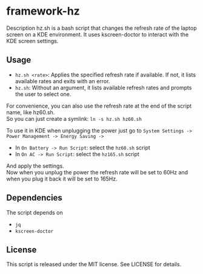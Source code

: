 # framework-hz

Description
hz.sh is a bash script that changes the refresh rate of the laptop screen on a KDE environment. It uses kscreen-doctor to interact with the KDE screen settings.

## Usage
* `hz.sh <rate>`: Applies the specified refresh rate if available. If not, it lists available rates and exits with an error.
* `hz.sh`: Without an argument, it lists available refresh rates and prompts the user to select one.

For convenience, you can also use the refresh rate at the end of the script name, like hz60.sh.  
So you can just create a symlink: `ln -s hz.sh hz60.sh` 

To use it in KDE when unplugging the power just go to 
`System Settings -> Power Management -> Energy Saving ->`
* In `On Battery -> Run Script`: select the `hz60.sh` script
* In `On AC -> Run Script`: select the `hz165.sh` script

And apply the settings.  
Now when you unplug the power the refresh rate will be set to 60Hz and when you plug it back it will be set to 165Hz.

## Dependencies
The script depends on
* `jq`
* `kscreen-doctor`

## License
This script is released under the MIT license. See LICENSE for details.
